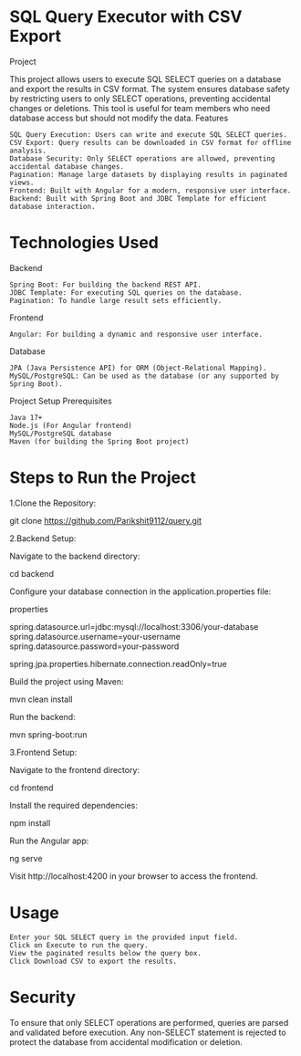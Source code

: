 # SQL Query Executor with CSV Export
Project 

This project allows users to execute SQL SELECT queries on a database and export the results in CSV format. The system ensures database safety by restricting users to only SELECT operations, preventing accidental changes or deletions. This tool is useful for team members who need database access but should not modify the data.
Features

    SQL Query Execution: Users can write and execute SQL SELECT queries.
    CSV Export: Query results can be downloaded in CSV format for offline analysis.
    Database Security: Only SELECT operations are allowed, preventing accidental database changes.
    Pagination: Manage large datasets by displaying results in paginated views.
    Frontend: Built with Angular for a modern, responsive user interface.
    Backend: Built with Spring Boot and JDBC Template for efficient database interaction.


# Technologies Used
Backend

    Spring Boot: For building the backend REST API.
    JDBC Template: For executing SQL queries on the database.
    Pagination: To handle large result sets efficiently.

Frontend

    Angular: For building a dynamic and responsive user interface.

Database

    JPA (Java Persistence API) for ORM (Object-Relational Mapping).
    MySQL/PostgreSQL: Can be used as the database (or any supported by Spring Boot).

Project Setup
Prerequisites

    Java 17+
    Node.js (For Angular frontend)
    MySQL/PostgreSQL database
    Maven (for building the Spring Boot project)

# Steps to Run the Project

1.Clone the Repository:

git clone https://github.com/Parikshit9112/query.git

2.Backend Setup:

Navigate to the backend directory:

cd backend

Configure your database connection in the application.properties  file:

properties

spring.datasource.url=jdbc:mysql://localhost:3306/your-database
spring.datasource.username=your-username
spring.datasource.password=your-password

spring.jpa.properties.hibernate.connection.readOnly=true

Build the project using Maven:

mvn clean install

Run the backend:

mvn spring-boot:run

3.Frontend Setup:

Navigate to the frontend directory:


cd frontend

Install the required dependencies:

npm install

Run the Angular app:

ng serve

Visit http://localhost:4200 in your browser to access the frontend.

# Usage

    Enter your SQL SELECT query in the provided input field.
    Click on Execute to run the query.
    View the paginated results below the query box.
    Click Download CSV to export the results.

# Security

To ensure that only SELECT operations are performed, queries are parsed and validated before execution. Any non-SELECT statement is rejected to protect the database from accidental modification or deletion.
